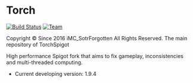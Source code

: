 Torch 
===========
[![Build Status](https://travis-ci.org/TorchMC/Torch.svg?branch=master)](https://travis-ci.org/TorchMC/Torch)  [![Team](https://img.shields.io/badge/Powered%20by-TorchMC-green.svg?style=flat)](https://github.com/TorchSpigot/Torch)

Copyright © Since 2016 iMC_SotrForgotten All Rights Reserved.
The main repository of TorchSpigot

High performance Spigot fork that aims to fix gameplay, inconsistencies and multi-threaded computing.
* Current developing version:  1.9.4

